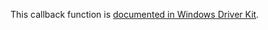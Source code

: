This callback function is [documented in Windows Driver Kit](https://learn.microsoft.com/en-us/windows-hardware/drivers/ddi/ntddk/nc-ntddk-rtl_run_once_init_fn).
